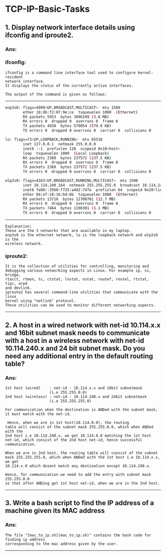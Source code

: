 # TCP-IP-Basic-Tasks

## 1.	Display network interface details using ifconfig and iproute2.
### Ans:
###	ifconfig:
	
	ifconfig is a command line interface tool used to configure kernel-resident 
	network interface.
	It displays the status of the currently active interfaces.

	The output of the command is given as follows:
***************************************************************************
```bash
enp3s0: flags=4099<UP,BROADCAST,MULTICAST>  mtu 1500
        ether 18:db:f2:07:9e:ce  txqueuelen 1000  (Ethernet)
        RX packets 5953  bytes 3896109 (3.8 MB)
        RX errors 0  dropped 0  overruns 0  frame 0
        TX packets 4938  bytes 579054 (579.0 KB)
        TX errors 0  dropped 0 overruns 0  carrier 0  collisions 0

lo: flags=73<UP,LOOPBACK,RUNNING>  mtu 65536
        inet 127.0.0.1  netmask 255.0.0.0
        inet6 ::1  prefixlen 128  scopeid 0x10<host>
        loop  txqueuelen 1000  (Local Loopback)
        RX packets 2360  bytes 237572 (237.5 KB)
        RX errors 0  dropped 0  overruns 0  frame 0
        TX packets 2360  bytes 237572 (237.5 KB)
        TX errors 0  dropped 0 overruns 0  carrier 0  collisions 0

wlp2s0: flags=4163<UP,BROADCAST,RUNNING,MULTICAST>  mtu 1500
        inet 10.114.240.164  netmask 255.255.255.0  broadcast 10.114.240.255
        inet6 fe80::3566:f725:a4d2:747a  prefixlen 64  scopeid 0x20<link>
        ether 84:ef:18:16:bd:8b  txqueuelen 1000  (Ethernet)
        RX packets 13716  bytes 12708701 (12.7 MB)
        RX errors 0  dropped 0  overruns 0  frame 0
        TX packets 7464  bytes 1196301 (1.1 MB)
        TX errors 0  dropped 0 overruns 0  carrier 0  collisions 0
```
****************************************************************************

	Explanation:
	These are the 3 networks that are available in my laptop.
	enp3s0 is the ethernet network, lo is the loopback network and wlp2s0 is the 
	wireless network.


###	iproute2:
	
	It is the collection of utilities for controlling, monitoring and
	debugging various networking aspects in Linux. For example ip, ss, bridge,
	rtacct, rtmon, tc, ctstat, lnstat, nstat, routef, routel, rtstat, tipc, arpd
	and devlink. 
	iproute2 has several command-line utilities that communicate with the linux 
	kernel using "netlink" protocol.
	These utilities can be used to monitor different networking aspects.


------------------------------------------------------------------------------

## 2.	A host in a wired network with net-id 10.114.x.x and 16bit subnet mask needs to communicate with a host in a wireless network with net-id 10.114.240.x and 24 bit subnet mask. Do you need any additional entry in the default routing table?
### Ans:
	1st host (wired)    : net-id - 10.114.x.x and 16bit subnetmask 
						(i.e 255.255.0.0)
	2nd host (wireless) : net-id - 10.114.240.x and 24bit subnetmask 
						(i.e 255.255.255.0)
	
	For communication when the destination is ANDed with the subnet mask,
	it must match with the net-id.

	 Hence, when we are in 1st host(10.114.0.0), the routing
	table will consist of the subnet mask 255.255.0.0, which when ANDed with the
	2nd host i.e 10.114.240.x, we get 10.114.0.0 matching the 1st host
	net-id, which consist of the 2nd host net-id, hence successful communication.
	
	When we are in 2nd host, the routing table will consist of the subnet
	mask 255.255.255.0, which when ANDed with the 1st host i.e 10.114.x.x, we get
	10.114.x.0 which dosent match any destination except 10.114.240.x.

	Hence, for communication we need to add the entry with subnet mask 255.255.0.0
	so that after ANDing get 1st host net-id, when we are in the 2nd host.

------------------------------------------------------------------------------

## 3. Write a bash script to find the IP address of a machine given its MAC address
### Ans:
	The file "[mac_to_ip.sh](mac_to_ip.sh)" contains the bash code for finding ip address 
	corresponding to the mac address given by the user.

-----------------------------------------------------------------------------
